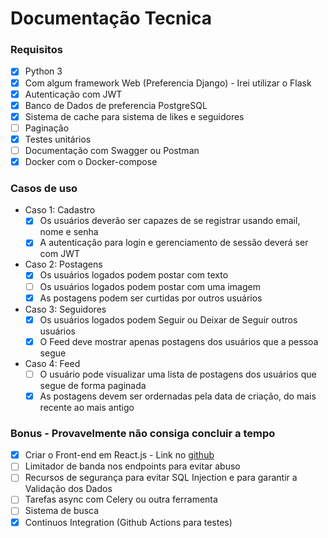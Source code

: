 # Documentação Tecnica

### Requisitos
- [x] Python 3
- [x] Com algum framework Web (Preferencia Django) - Irei utilizar o Flask
- [x] Autenticação com JWT
- [x] Banco de Dados de preferencia PostgreSQL
- [x] Sistema de cache para sistema de likes e seguidores
- [ ] Paginação
- [x] Testes unitários
- [ ] Documentação com Swagger ou Postman
- [x] Docker com o Docker-compose

### Casos de uso
- Caso 1: Cadastro
    - [x] Os usuários deverão ser capazes de se registrar usando email, nome e senha
    - [x] A autenticação para login e gerenciamento de sessão deverá ser com JWT
- Caso 2: Postagens
    - [x] Os usuários logados podem postar com texto
    - [ ] Os usuários logados podem postar com uma imagem
    - [x] As postagens podem ser curtidas por outros usuários
- Caso 3: Seguidores
    - [x] Os usuários logados podem Seguir ou Deixar de Seguir outros usuários
    - [x] O Feed deve mostrar apenas postagens dos usuários que a pessoa segue
- Caso 4: Feed
    - [ ] O usuário pode visualizar uma lista de postagens dos usuários que segue de forma paginada
    - [x] As postagens devem ser ordernadas pela data de criação, do mais recente ao mais antigo

### Bonus - Provavelmente não consiga concluir a tempo
- [x] Criar o Front-end em React.js - Link no [github](https://github.com/MarkusLuan/twitter-desafio_b2bit-front)
- [ ] Limitador de banda nos endpoints para evitar abuso
- [ ] Recursos de segurança para evitar SQL Injection e para garantir a Validação dos Dados
- [ ] Tarefas async com Celery ou outra ferramenta
- [ ] Sistema de busca
- [x] Continuos Integration (Github Actions para testes)